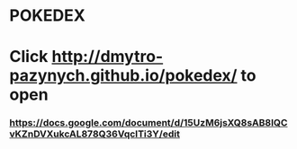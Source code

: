 # POKEDEX
# Click http://dmytro-pazynych.github.io/pokedex/ to open 


### https://docs.google.com/document/d/15UzM6jsXQ8sAB8IQCvKZnDVXukcAL878Q36VqcITi3Y/edit

